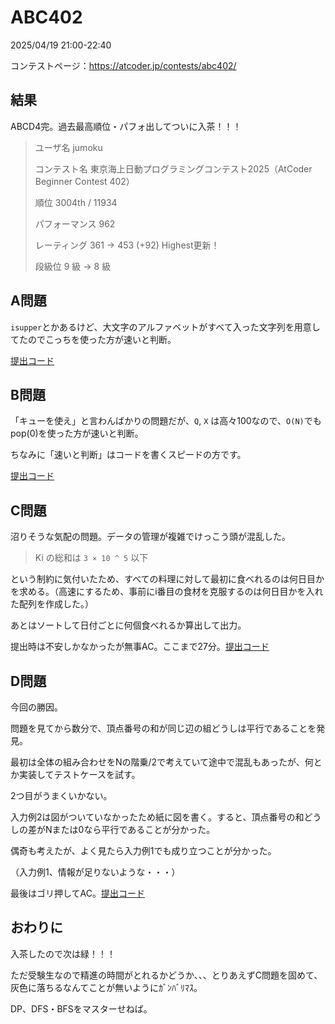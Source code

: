# ABC402
2025/04/19 21:00-22:40

コンテストページ：https://atcoder.jp/contests/abc402/

## 結果

ABCD4完。過去最高順位・パフォ出してついに入茶！！！

>ユーザ名	jumoku
>
>コンテスト名	東京海上日動プログラミングコンテスト2025（AtCoder Beginner Contest 402）
>
>順位	3004th / 11934
>
>パフォーマンス	962
>
>レーティング	361 → 453 (+92) Highest更新！
>
>段級位	9 級 → 8 級

## A問題

`isupper`とかあるけど、大文字のアルファベットがすべて入った文字列を用意してたのでこっちを使った方が速いと判断。

[提出コード](https://atcoder.jp/contests/abc402/submissions/64994480)

## B問題

「キューを使え」と言わんばかりの問題だが、`Q`, `X` は高々100なので、`O(N)`でもpop(0)を使った方が速いと判断。

ちなみに「速いと判断」はコードを書くスピードの方です。

[提出コード](https://atcoder.jp/contests/abc402/submissions/64998681)

## C問題

沼りそうな気配の問題。データの管理が複雑でけっこう頭が混乱した。

>Ki の総和は `3 × 10 ^ 5` 以下

という制約に気付いたため、すべての料理に対して最初に食べれるのは何日目かを求める。（高速にするため、事前にi番目の食材を克服するのは何日目かを入れた配列を作成した。）

あとはソートして日付ごとに何個食べれるか算出して出力。

提出時は不安しかなかったが無事AC。ここまで27分。[提出コード](https://atcoder.jp/contests/abc402/submissions/65017032)

## D問題

今回の勝因。

問題を見てから数分で、頂点番号の和が同じ辺の組どうしは平行であることを発見。

最初は全体の組み合わせをNの階乗/2で考えていて途中で混乱もあったが、何とか実装してテストケースを試す。

2つ目がうまくいかない。

入力例2は図がついていなかったため紙に図を書く。すると、頂点番号の和どうしの差がNまたは0なら平行であることが分かった。

偶奇も考えたが、よく見たら入力例1でも成り立つことが分かった。

（入力例1、情報が足りないような・・・）

最後はゴリ押してAC。[提出コード](https://atcoder.jp/contests/abc402/submissions/65030673)

## おわりに

入茶したので次は緑！！！

ただ受験生なので精進の時間がとれるかどうか、、、とりあえずC問題を固めて、灰色に落ちるなんてことが無いようにｶﾞﾝﾊﾞﾘﾏｽ。

DP、DFS・BFSをマスターせねば。
